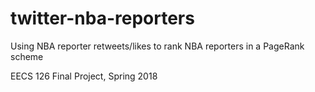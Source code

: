 # twitter-nba-reporters
Using NBA reporter retweets/likes to rank NBA reporters in a PageRank scheme

EECS 126 Final Project, Spring 2018
